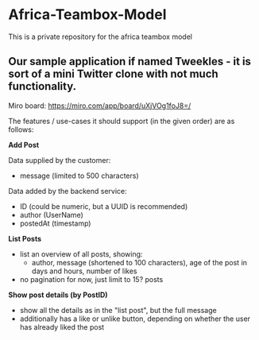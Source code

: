 # Africa-Teambox-Model
This is a private repository for the africa teambox model

## Our sample application if named Tweekles - it is sort of a mini Twitter clone with not much functionality.

Miro board: https://miro.com/app/board/uXjVOg1foJ8=/

The features / use-cases it should support (in the given order) are as follows:

**Add Post**

Data supplied by the customer:
* message (limited to 500 characters)

Data added by the backend service:
* ID (could be numeric, but a UUID is recommended)
* author (UserName)
* postedAt (timestamp)

**List Posts**

* list an overview of all posts, showing:
  * author, message (shortened to 100 characters), age of the post in days and hours, number of likes
* no pagination for now, just limit to 15? posts
  
**Show post details (by PostID)**

* show all the details as in the "list post", but the full message
* additionally has a like or unlike button, depending on whether the user has already liked the post
